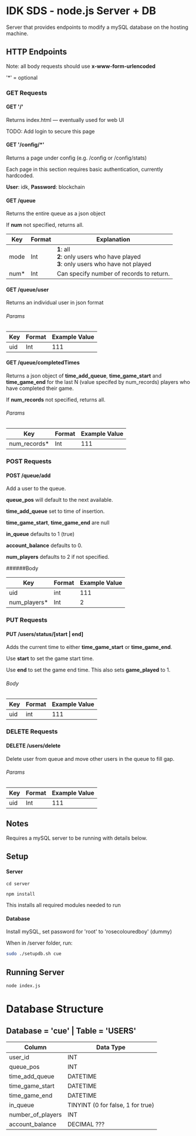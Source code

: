 # IDK SDS - node.js Server + DB
Server that provides endpoints to modify a mySQL database on the hosting machine.

## HTTP Endpoints

Note: all body requests should use **x-www-form-urlencoded**

'*' = optional

### GET Requests

#### GET '/'

Returns index.html — eventually used for web UI

TODO: Add login to secure this page

#### GET '/config/*'

Returns a page under config (e.g. /config or /config/stats)

Each page in this section requires basic authentication, currently hardcoded.

**User**: idk, **Password**: blockchain

#### GET /queue
Returns the entire queue as a json object

If **num** not specified, returns all.

| Key  | Format | Explanation                                                  |
| ---- | ------ | ------------------------------------------------------------ |
| mode | Int    | **1**: all<br />**2**: only users who have played<br />**3**: only users who have not played |
| num* | Int    | Can specify number of records to return.                     |

#### GET /queue/user

Returns an individual user in json format

###### Params

| Key  | Format | Example Value |
| ---- | ------ | ------------- |
| uid  | Int    | 111           |

#### GET /queue/completedTimes

Returns a json object of **time_add_queue**, **time_game_start** and **time_game_end** for the last N (value specifed by num_records) players who have completed their game.

If **num_records** not specified, returns all.

###### Params

| Key          | Format | Example Value |
| ------------ | ------ | ------------- |
| num_records* | Int    | 111           |

### POST Requests

#### POST /queue/add

Add a user to the queue. 

**queue_pos** will default to the next available.

**time_add_queue** set to time of insertion.

**time_game_start**, **time_game_end** are null

**in_queue** defaults to 1 (true)

**account_balance** defaults to 0.

**num_players** defaults to 2 if not specified.

######Body

| Key          | Format | Example Value |
| ------------ | ------ | ------------- |
| uid          | int    | 111           |
| num_players* | Int    | 2             |

### PUT Requests

#### PUT /users/status/[start | end] 

Adds the current time to either **time_game_start** or **time_game_end**.

Use **start** to set the game start time.

Use **end** to set the game end time. This also sets **game_played** to 1.

###### Body

| Key  | Format | Example Value |
| ---- | ------ | ------------- |
| uid  | int    | 111           |

### DELETE Requests

#### DELETE /users/delete

Delete user from queue and move other users in the queue to fill gap.

###### Params

| Key  | Format | Example Value |
| ---- | ------ | ------------- |
| uid  | Int    | 111           |


## Notes
Requires a mySQL server to be running with details below.

## Setup
#### Server

`cd server`

`npm install`

This installs all required modules needed to run

#### Database

Install mySQL, set password for 'root' to 'rosecolouredboy' (dummy)

When in /server folder, run:

```BASH
sudo ./setupdb.sh cue
```

## Running Server
`node index.js`

# Database Structure

## Database = 'cue' | Table = 'USERS'

| Column            | Data Type                         |
| ----------------- | --------------------------------- |
| user_id           | INT                               |
| queue_pos         | INT                               |
| time_add_queue    | DATETIME                          |
| time_game_start   | DATETIME                          |
| time_game_end     | DATETIME                          |
| in_queue          | TINYINT (0 for false, 1 for true) |
| number_of_players | INT                               |
| account_balance   | DECIMAL ???                       |




